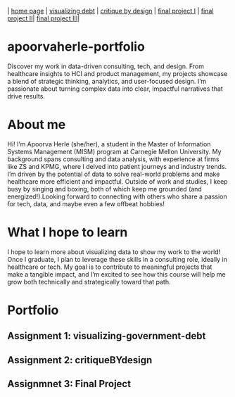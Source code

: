 | [home page](https://herleapoorva.github.io/apoorvaherle-portfolio/) | [visualizing debt](https://herleapoorva.github.io/apoorvaherle-portfolio/visualizing-government-debt) | [critique by design](https://herleapoorva.github.io/apoorvaherle-portfolio/critiqueBYdesign) | [final project I](https://herleapoorva.github.io/apoorvaherle-portfolio/final-project-ApoorvaHerle) | [final project II](https://herleapoorva.github.io/apoorvaherle-portfolio/final-project-part-two)| [final project III](https://herleapoorva.github.io/apoorvaherle-portfolio/final-project-part-three)|


# apoorvaherle-portfolio
Discover my work in data-driven consulting, tech, and design. From healthcare insights to HCI and product management, my projects showcase a blend of strategic thinking, analytics, and user-focused design. I’m passionate about turning complex data into clear, impactful narratives that drive results.

# About me
Hi! I’m Apoorva Herle (she/her), a student in the Master of Information Systems Management (MISM) program at Carnegie Mellon University. My background spans consulting and data analysis, with experience at firms like ZS and KPMG, where I delved into patient journeys and industry trends. I’m driven by the potential of data to solve real-world problems and make healthcare more efficient and impactful.
Outside of work and studies, I keep busy by singing and boxing, both of which keep me grounded (and energized!).Looking forward to connecting with others who share a passion for tech, data, and maybe even a few offbeat hobbies!

# What I hope to learn
I hope to learn more about visualizing data to show my work to the world!
Once I graduate, I plan to leverage these skills in a consulting role, ideally in healthcare or tech. My goal is to contribute to meaningful projects that make a tangible impact, and I’m excited to see how this course will help me grow both technically and strategically toward that path.

# Portfolio 
  ## Assignment 1: visualizing-government-debt
  ## Assignment 2: critiqueBYdesign
  ## Assignmnet 3: Final Project

  
